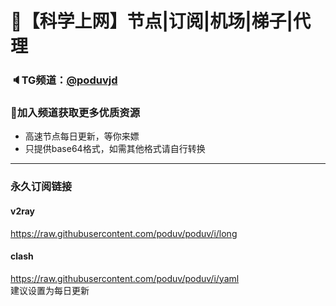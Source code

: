 # 🚀【科学上网】节点|订阅|机场|梯子|代理
### 🔈TG频道：[@poduvjd](https://t.me/poduvjd/) 
### 🔔加入频道获取更多优质资源  
- 高速节点每日更新，等你来嫖  
- 只提供base64格式，如需其他格式请自行转换  
***  
### 永久订阅链接  
#### v2ray
https://raw.githubusercontent.com/poduv/poduv/i/long  

#### clash
https://raw.githubusercontent.com/poduv/poduv/i/yaml  
建议设置为每日更新  
